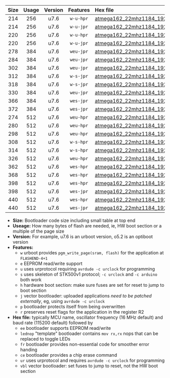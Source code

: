 |Size|Usage|Version|Features|Hex file|
|:-:|:-:|:-:|:-:|:--|
|214|256|u7.6|`w-u-hpr`|[atmega162_22mhz1184_19200bps_ur.hex](https://raw.githubusercontent.com/stefanrueger/urboot/main/atmega162_22mhz1184_19200bps_ur.hex)|
|214|256|u7.6|`w-u-jpr`|[atmega162_22mhz1184_19200bps_ur_vbl.hex](https://raw.githubusercontent.com/stefanrueger/urboot/main/atmega162_22mhz1184_19200bps_ur_vbl.hex)|
|220|256|u7.6|`w-u-hpr`|[atmega162_22mhz1184_19200bps_lednop_ur.hex](https://raw.githubusercontent.com/stefanrueger/urboot/main/atmega162_22mhz1184_19200bps_lednop_ur.hex)|
|220|256|u7.6|`w-u-jpr`|[atmega162_22mhz1184_19200bps_lednop_ur_vbl.hex](https://raw.githubusercontent.com/stefanrueger/urboot/main/atmega162_22mhz1184_19200bps_lednop_ur_vbl.hex)|
|278|384|u7.6|`weu-jpr`|[atmega162_22mhz1184_19200bps_ee_ur_vbl.hex](https://raw.githubusercontent.com/stefanrueger/urboot/main/atmega162_22mhz1184_19200bps_ee_ur_vbl.hex)|
|284|384|u7.6|`weu-jpr`|[atmega162_22mhz1184_19200bps_ee_lednop_ur_vbl.hex](https://raw.githubusercontent.com/stefanrueger/urboot/main/atmega162_22mhz1184_19200bps_ee_lednop_ur_vbl.hex)|
|302|384|u7.6|`weu-jpr`|[atmega162_22mhz1184_19200bps_ee_lednop_fr_ur_vbl.hex](https://raw.githubusercontent.com/stefanrueger/urboot/main/atmega162_22mhz1184_19200bps_ee_lednop_fr_ur_vbl.hex)|
|312|384|u7.6|`w-s-jpr`|[atmega162_22mhz1184_19200bps_vbl.hex](https://raw.githubusercontent.com/stefanrueger/urboot/main/atmega162_22mhz1184_19200bps_vbl.hex)|
|318|384|u7.6|`w-s-jpr`|[atmega162_22mhz1184_19200bps_lednop_vbl.hex](https://raw.githubusercontent.com/stefanrueger/urboot/main/atmega162_22mhz1184_19200bps_lednop_vbl.hex)|
|330|384|u7.6|`weu-jpr`|[atmega162_22mhz1184_19200bps_ee_lednop_fr_ce_ur_vbl.hex](https://raw.githubusercontent.com/stefanrueger/urboot/main/atmega162_22mhz1184_19200bps_ee_lednop_fr_ce_ur_vbl.hex)|
|366|384|u7.6|`wes-jpr`|[atmega162_22mhz1184_19200bps_ee_vbl.hex](https://raw.githubusercontent.com/stefanrueger/urboot/main/atmega162_22mhz1184_19200bps_ee_vbl.hex)|
|372|384|u7.6|`wes-jpr`|[atmega162_22mhz1184_19200bps_ee_lednop_vbl.hex](https://raw.githubusercontent.com/stefanrueger/urboot/main/atmega162_22mhz1184_19200bps_ee_lednop_vbl.hex)|
|274|512|u7.6|`weu-hpr`|[atmega162_22mhz1184_19200bps_ee_ur.hex](https://raw.githubusercontent.com/stefanrueger/urboot/main/atmega162_22mhz1184_19200bps_ee_ur.hex)|
|280|512|u7.6|`weu-hpr`|[atmega162_22mhz1184_19200bps_ee_lednop_ur.hex](https://raw.githubusercontent.com/stefanrueger/urboot/main/atmega162_22mhz1184_19200bps_ee_lednop_ur.hex)|
|298|512|u7.6|`weu-hpr`|[atmega162_22mhz1184_19200bps_ee_lednop_fr_ur.hex](https://raw.githubusercontent.com/stefanrueger/urboot/main/atmega162_22mhz1184_19200bps_ee_lednop_fr_ur.hex)|
|308|512|u7.6|`w-s-hpr`|[atmega162_22mhz1184_19200bps.hex](https://raw.githubusercontent.com/stefanrueger/urboot/main/atmega162_22mhz1184_19200bps.hex)|
|314|512|u7.6|`w-s-hpr`|[atmega162_22mhz1184_19200bps_lednop.hex](https://raw.githubusercontent.com/stefanrueger/urboot/main/atmega162_22mhz1184_19200bps_lednop.hex)|
|326|512|u7.6|`weu-hpr`|[atmega162_22mhz1184_19200bps_ee_lednop_fr_ce_ur.hex](https://raw.githubusercontent.com/stefanrueger/urboot/main/atmega162_22mhz1184_19200bps_ee_lednop_fr_ce_ur.hex)|
|362|512|u7.6|`wes-hpr`|[atmega162_22mhz1184_19200bps_ee.hex](https://raw.githubusercontent.com/stefanrueger/urboot/main/atmega162_22mhz1184_19200bps_ee.hex)|
|368|512|u7.6|`wes-hpr`|[atmega162_22mhz1184_19200bps_ee_lednop.hex](https://raw.githubusercontent.com/stefanrueger/urboot/main/atmega162_22mhz1184_19200bps_ee_lednop.hex)|
|398|512|u7.6|`wes-hpr`|[atmega162_22mhz1184_19200bps_ee_lednop_fr.hex](https://raw.githubusercontent.com/stefanrueger/urboot/main/atmega162_22mhz1184_19200bps_ee_lednop_fr.hex)|
|398|512|u7.6|`wes-jpr`|[atmega162_22mhz1184_19200bps_ee_lednop_fr_vbl.hex](https://raw.githubusercontent.com/stefanrueger/urboot/main/atmega162_22mhz1184_19200bps_ee_lednop_fr_vbl.hex)|
|440|512|u7.6|`wes-hpr`|[atmega162_22mhz1184_19200bps_ee_lednop_fr_ce.hex](https://raw.githubusercontent.com/stefanrueger/urboot/main/atmega162_22mhz1184_19200bps_ee_lednop_fr_ce.hex)|
|440|512|u7.6|`wes-jpr`|[atmega162_22mhz1184_19200bps_ee_lednop_fr_ce_vbl.hex](https://raw.githubusercontent.com/stefanrueger/urboot/main/atmega162_22mhz1184_19200bps_ee_lednop_fr_ce_vbl.hex)|

- **Size:** Bootloader code size including small table at top end
- **Useage:** How many bytes of flash are needed, ie, HW boot section or a multiple of the page size
- **Version:** For example, u7.6 is an urboot version, o5.2 is an optiboot version
- **Features:**
  + `w` urboot provides `pgm_write_page(sram, flash)` for the application at `FLASHEND-4+1`
  + `e` EEPROM read/write support
  + `u` uses urprotocol requiring `avrdude -c urclock` for programming
  + `s` uses skeleton of STK500v1 protocol; `-c urclock` and `-c arduino` both work
  + `h` hardware boot section: make sure fuses are set for reset to jump to boot section
  + `j` vector bootloader: uploaded applications *need to be patched externally*, eg, using `avrdude -c urclock`
  + `p` bootloader protects itself from being overwritten
  + `r` preserves reset flags for the application in the register R2
- **Hex file:** typically MCU name, oscillator frequency (16 MHz default) and baud rate (115200 default) followed by
  + `ee` bootloader supports EEPROM read/write
  + `lednop` "template" bootloader contains `mov rx,rx` nops that can be replaced to toggle LEDs
  + `fr` bootloader provides non-essential code for smoother error handing
  + `ce` bootloader provides a chip erase command
  + `ur` uses urprotocol and requires `avrdude -c urclock` for programming
  + `vbl` vector bootloader: set fuses to jump to reset, not the HW boot section
